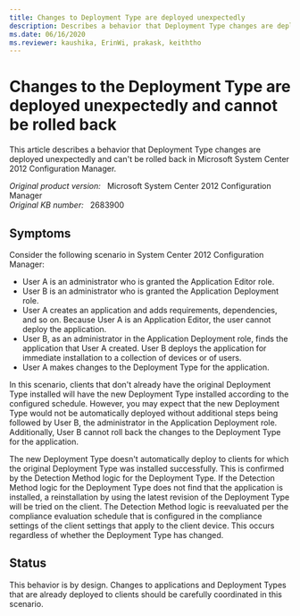 ```yaml
---
title: Changes to Deployment Type are deployed unexpectedly
description: Describes a behavior that Deployment Type changes are deployed unexpectedly and can't be rolled back.
ms.date: 06/16/2020
ms.reviewer: kaushika, ErinWi, prakask, keiththo
---
```

# Changes to the Deployment Type are deployed unexpectedly and cannot be rolled back

This article describes a behavior that Deployment Type changes are deployed unexpectedly and can't be rolled back in Microsoft System Center 2012 Configuration Manager.

_Original product version:_ &nbsp; Microsoft System Center 2012 Configuration Manager  
_Original KB number:_ &nbsp; 2683900

## Symptoms

Consider the following scenario in System Center 2012 Configuration Manager:

- User A is an administrator who is granted the Application Editor role.
- User B is an administrator who is granted the Application Deployment role.
- User A creates an application and adds requirements, dependencies, and so on. Because User A is an Application Editor, the user cannot deploy the application.
- User B, as an administrator in the Application Deployment role, finds the application that User A created. User B deploys the application for immediate installation to a collection of devices or of users.
- User A makes changes to the Deployment Type for the application.

In this scenario, clients that don't already have the original Deployment Type installed will have the new Deployment Type installed according to the configured schedule. However, you may expect that the new Deployment Type would not be automatically deployed without additional steps being followed by User B, the administrator in the Application Deployment role. Additionally, User B cannot roll back the changes to the Deployment Type for the application.

The new Deployment Type doesn't automatically deploy to clients for which the original Deployment Type was installed successfully. This is confirmed by the Detection Method logic for the Deployment Type. If the Detection Method logic for the Deployment Type does not find that the application is installed, a reinstallation by using the latest revision of the Deployment Type will be tried on the client. The Detection Method logic is reevaluated per the compliance evaluation schedule that is configured in the compliance settings of the client settings that apply to the client device. This occurs regardless of whether the Deployment Type has changed.

## Status

This behavior is by design. Changes to applications and Deployment Types that are already deployed to clients should be carefully coordinated in this scenario.

